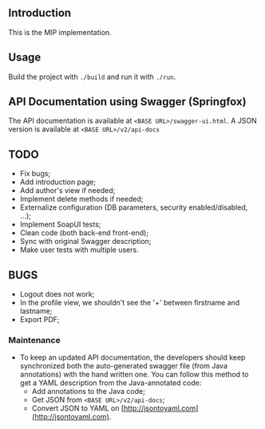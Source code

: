 ## Introduction

This is the MIP implementation.

## Usage

Build the project with `./build` and run it with `./run`.

## API Documentation using Swagger (Springfox)

The API documentation is available at `<BASE URL>/swagger-ui.html`. A JSON version is available at `<BASE URL>/v2/api-docs`

## TODO

* Fix bugs;
* Add introduction page;
* Add author's view if needed;
* Implement delete methods if needed;
* Externalize configuration (DB parameters, security enabled/disabled, ...);
* Implement SoapUI tests;
* Clean code (both back-end front-end);
* Sync with original Swagger description;
* Make user tests with multiple users.

## BUGS

* Logout does not work;
* In the profile view, we shouldn't see the '+' between firstname and lastname;
* Export PDF;

### Maintenance

* To keep an updated API documentation, the developers should keep synchronized both the auto-generated swagger file (from Java annotations) with the hand written one. You can follow this method to get a YAML description from the Java-annotated code:
  * Add annotations to the Java code;
  * Get JSON from `<BASE URL>/v2/api-docs`;
  * Convert JSON to YAML on [http://jsontoyaml.com](http://jsontoyaml.com).
  